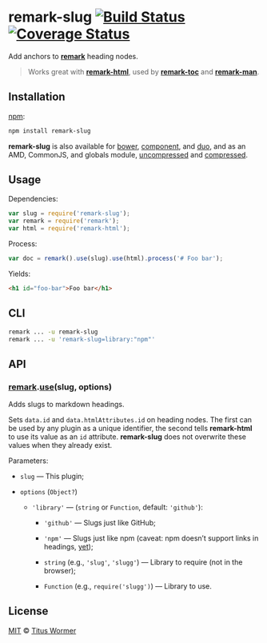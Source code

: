# remark-slug [![Build Status](https://img.shields.io/travis/wooorm/remark-slug.svg)](https://travis-ci.org/wooorm/remark-slug) [![Coverage Status](https://img.shields.io/codecov/c/github/wooorm/remark-slug.svg)](https://codecov.io/github/wooorm/remark-slug)

Add anchors to [**remark**](https://github.com/wooorm/remark) heading nodes.

> Works great with [**remark-html**](https://github.com/wooorm/remark-html),
> used by [**remark-toc**](https://github.com/wooorm/remark-toc) and
> [**remark-man**](https://github.com/wooorm/remark-man).

## Installation

[npm](https://docs.npmjs.com/cli/install):

```bash
npm install remark-slug
```

**remark-slug** is also available for [bower](http://bower.io/#install-packages),
[component](https://github.com/componentjs/component), and
[duo](http://duojs.org/#getting-started), and as an AMD, CommonJS, and globals
module, [uncompressed](remark-slug.js) and
[compressed](remark-slug.min.js).

## Usage

Dependencies:

```javascript
var slug = require('remark-slug');
var remark = require('remark');
var html = require('remark-html');
```

Process:

```javascript
var doc = remark().use(slug).use(html).process('# Foo bar');
```

Yields:

```html
<h1 id="foo-bar">Foo bar</h1>
```

## CLI

```bash
remark ... -u remark-slug
remark ... -u 'remark-slug=library:"npm"'
```

## API

### [remark](https://github.com/wooorm/remark#api).[use](https://github.com/wooorm/remark#remarkuseplugin-options)(slug, options)

Adds slugs to markdown headings.

Sets `data.id` and `data.htmlAttributes.id` on heading nodes. The first can be
used by any plugin as a unique identifier, the second tells **remark-html** to
use its value as an `id` attribute. **remark-slug** does not overwrite these
values when they already exist.

Parameters:

*   `slug` — This plugin;

*   `options` (`Object?`)

    *   `'library'` — (`string` or `Function`, default: `'github'`):

        *   `'github'` — Slugs just like GitHub;

        *   `'npm'`
            — Slugs just like npm (caveat: npm doesn’t support links in
            headings, [yet](https://github.com/npm/marky-markdown/pull/38));

        *   `string` (e.g., `'slug'`, `'slugg'`)
            — Library to require (not in the browser);

        *   `Function` (e.g., `require('slugg')`)
            — Library to use.

## License

[MIT](LICENSE) © [Titus Wormer](http://wooorm.com)
